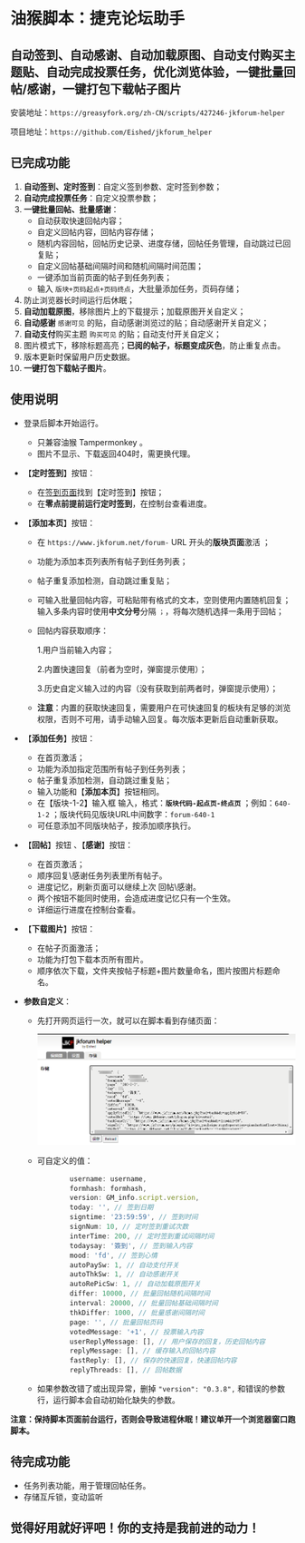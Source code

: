 # 油猴脚本：捷克论坛助手

## 自动签到、自动感谢、自动加载原图、自动支付购买主题贴、自动完成投票任务，优化浏览体验，一键批量回帖/感谢，一键打包下载帖子图片

安装地址：`https://greasyfork.org/zh-CN/scripts/427246-jkforum-helper`

项目地址：`https://github.com/Eished/jkforum_helper`

## 已完成功能

1. **自动签到、定时签到**：自定义签到参数、定时签到参数；
2. **自动完成投票任务**：自定义投票参数；
3. **一键批量回帖、批量感谢**：
   - 自动获取快速回帖内容；
   - 自定义回帖内容，回帖内容存储；
   - 随机内容回帖，回帖历史记录、进度存储，回帖任务管理，自动跳过已回复贴；
   - 自定义回帖基础间隔时间和随机间隔时间范围；
   - 一键添加当前页面的帖子到任务列表；
   - 输入 `版块+页码起点+页码终点`，大批量添加任务，页码存储；
4. 防止浏览器长时间运行后休眠；
5. **自动加载原图**，移除图片上的下载提示；加载原图开关自定义；
6. **自动感谢** `感谢可见` 的贴，自动感谢浏览过的贴；自动感谢开关自定义；
7. **自动支付**购买主题 `购买可见` 的贴；自动支付开关自定义；
8. 图片模式下，移除标题高亮；**已阅的帖子，标题变成灰色**，防止重复点击。
9. 版本更新时保留用户历史数据。
10. **一键打包下载帖子图片**。

## 使用说明

- 登录后脚本开始运行。
  
  - 只兼容油猴 Tampermonkey 。
  - 图片不显示、下载返回404时，需更换代理。
  
- 【**定时签到**】按钮：
  
  - 在[签到页面](https://www.jkforum.net/plugin/?id=dsu_paulsign:sign)找到【定时签到】按钮；
  - 在**零点前提前运行定时签到**，在控制台查看进度。
  
- 【**添加本页**】按钮：
  - 在 `https://www.jkforum.net/forum-` URL 开头的**版块页面**激活 ；

  - 功能为添加本页列表所有帖子到任务列表；

  - 帖子重复添加检测，自动跳过重复贴；

  - 可输入批量回帖内容，可粘贴带有格式的文本，空则使用内置随机回复；输入多条内容时使用**中文分号**分隔 `；`，将每次随机选择一条用于回帖；

  - 回帖内容获取顺序：

    1.用户当前输入内容；

    2.内置快速回复（前者为空时，弹窗提示使用）；

    3.历史自定义输入过的内容（没有获取到前两者时，弹窗提示使用）；

  - **注意**：内置的获取快速回复，需要用户在可快速回复的板块有足够的浏览权限，否则不可用，请手动输入回复。每次版本更新后自动重新获取。

- 【**添加任务**】按钮：
   - 在首页激活；
   - 功能为添加指定范围所有帖子到任务列表；
   - 帖子重复添加检测，自动跳过重复贴；
   - 输入功能和【**添加本页**】按钮相同。
   - 在【版块-1-2】输入框 输入，格式：**`版块代码-起点页-终点页`** ；例如：`640-1-2` ；版块代码见版块URL中间数字：`forum-640-1`
   - 可任意添加不同版块帖子，按添加顺序执行。
   
- 【**回帖**】按钮 、【**感谢**】按钮：

   - 在首页激活；
   - 顺序回复\感谢任务列表里所有帖子。
   - 进度记忆，刷新页面可以继续上次 回帖\感谢。
   - 两个按钮不能同时使用，会造成进度记忆只有一个生效。
   - 详细运行进度在控制台查看。

- 【**下载图片**】按钮：

   - 在帖子页面激活；
   - 功能为打包下载本页所有图片。
   - 顺序依次下载，文件夹按帖子标题+图片数量命名，图片按图片标题命名。

- **参数自定义**：

  - 先打开网页运行一次，就可以在脚本看到存储页面：

    ![image-20210611163109214](readme.assets/image-20210611163109214.png)

  - 可自定义的值：

    ```javascript
            username: username,
            formhash: formhash,
            version: GM_info.script.version,
            today: '', // 签到日期
            signtime: '23:59:59', // 签到时间
            signNum: 10, // 定时签到重试次数
            interTime: 200, // 定时签到重试间隔时间
            todaysay: '簽到', // 签到输入内容
            mood: 'fd', // 签到心情
            autoPaySw: 1, // 自动支付开关
            autoThkSw: 1, // 自动感谢开关
            autoRePicSw: 1, // 自动加载原图开关
            differ: 10000, // 批量回帖随机间隔时间
            interval: 20000, // 批量回帖基础间隔时间
            thkDiffer: 1000, // 批量感谢间隔时间
            page: '', // 批量回帖页码
            votedMessage: '+1', // 投票输入内容
            userReplyMessage: [], // 用户保存的回复，历史回帖内容
            replyMessage: [], // 缓存输入的回帖内容
            fastReply: [], // 保存的快速回复，快速回帖内容
            replyThreads: [], // 回帖数据
    ```
    
  - 如果参数改错了或出现异常，删掉 `"version": "0.3.8",` 和错误的参数行，运行脚本会自动初始化缺失的参数。

**注意：保持脚本页面前台运行，否则会导致进程休眠！建议单开一个浏览器窗口跑脚本。**

## 待完成功能

- 任务列表功能，用于管理回帖任务。
- 存储互斥锁，变动监听

## 觉得好用就好评吧！你的支持是我前进的动力！